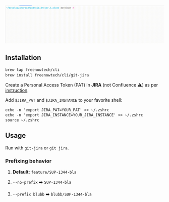 
![](out.gif)

## Installation

```bash
brew tap freenowtech/cli
brew install freenowtech/cli/git-jira
```

Create a Personal Access Token (PAT) in **JIRA** (not Confluence ⚠️) as per [instruction](https://confluence.atlassian.com/enterprise/using-personal-access-tokens-1026032365.html#UsingPersonalAccessTokens-CreatingPATsintheapplication).

Add `$JIRA_PAT` and `$JIRA_INSTANCE` to your favorite shell:

```
echo -n 'export JIRA_PAT=YOUR_PAT' >> ~/.zshrc
echo -n 'export JIRA_INSTANCE=YOUR_JIRA_INSTANCE' >> ~/.zshrc
source ~/.zshrc
```

## Usage

Run with `git-jira` or `git jira`.

### Prefixing behavior

1. **Default:** `feature/SUP-1344-bla`

2. `--no-prefix`  ➡️  `SUP-1344-bla`

3. `--prefix blubb` ➡️ `blubb/SUP-1344-bla`
